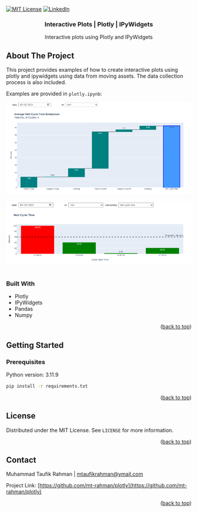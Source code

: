 <a id="readme-top"></a>

<!-- [![Contributors][contributors-shield]][contributors-url]
[![Forks][forks-shield]][forks-url]
[![Stargazers][stars-shield]][stars-url]
[![Issues][issues-shield]][issues-url] -->
[![MIT License][license-shield]][license-url]
[![LinkedIn][linkedin-shield]][linkedin-url]

<!-- PROJECT LOGO -->
<!-- <br /> -->
<div align="center">
  <!-- <a href="https://github.com/mt-rahman/plotly">
    <img src="images/logo.png" alt="Logo" width="80" height="80">
  </a> -->

<h3 align="center">Interactive Plots | Plotly | IPyWidgets</h3>

  <p align="center">
    Interactive plots using Plotly and IPyWidgets
    <!-- <br />
    <a href="https://github.com/mt-rahman/plotly"><strong>Explore the docs »</strong></a>
    <br />
    <br />
    <a href="https://github.com/mt-rahman/plotly">View Demo</a>
    ·
    <a href="https://github.com/mt-rahman/plotly/issues/new?labels=bug&template=bug-report---.md">Report Bug</a>
    ·
    <a href="https://github.com/mt-rahman/plotly/issues/new?labels=enhancement&template=feature-request---.md">Request Feature</a> -->
  </p>
</div>


<!-- ABOUT THE PROJECT -->
## About The Project

<!-- [![Product Name Screen Shot][product-screenshot]](https://example.com) -->

This project provides examples of how to create interactive plots using plotly and ipywidgets using data from moving assets. The data collection process is also included.

Examples are provided in `plotly.ipynb`:

<div align="center">
    <img src="image.png">
    <br />
    <br />
    <img src="image-1.png">
    <br />
    <br />
</div>

### Built With

* Plotly
* IPyWidgets
* Pandas
* Numpy

<p align="right">(<a href="#readme-top">back to top</a>)</p>

<!-- GETTING STARTED -->
## Getting Started

### Prerequisites

Python version: 3.11.9
  ```sh
  pip install -r requirements.txt
  ```

<!-- ### Installation

1. Get a free API Key at [https://example.com](https://example.com)
2. Clone the repo
   ```sh
   git clone https://github.com/mt-rahman/plotly.git
   ```
3. Install NPM packages
   ```sh
   npm install
   ```
4. Enter your API in `config.js`
   ```js
   const API_KEY = 'ENTER YOUR API';
   ``` -->

<p align="right">(<a href="#readme-top">back to top</a>)</p>



<!-- USAGE EXAMPLES -->
<!-- ## Usage

Use this space to show useful examples of how a project can be used. Additional screenshots, code examples and demos work well in this space. You may also link to more resources.

_For more examples, please refer to the [Documentation](https://example.com)_

<p align="right">(<a href="#readme-top">back to top</a>)</p> -->

<!-- ROADMAP -->
<!-- ## Roadmap

- [ ] Feature 1
- [ ] Feature 2
- [ ] Feature 3
    - [ ] Nested Feature

See the [open issues](https://github.com/mt-rahman/plotly/issues) for a full list of proposed features (and known issues).

<p align="right">(<a href="#readme-top">back to top</a>)</p> -->

<!-- CONTRIBUTING -->
<!-- ## Contributing -->

<!-- Contributions are what make the open source community such an amazing place to learn, inspire, and create. Any contributions you make are **greatly appreciated**.

If you have a suggestion that would make this better, please fork the repo and create a pull request. You can also simply open an issue with the tag "enhancement".
Don't forget to give the project a star! Thanks again!

1. Fork the Project
2. Create your Feature Branch (`git checkout -b feature/AmazingFeature`)
3. Commit your Changes (`git commit -m 'Add some AmazingFeature'`)
4. Push to the Branch (`git push origin feature/AmazingFeature`)
5. Open a Pull Request

<p align="right">(<a href="#readme-top">back to top</a>)</p> -->

<!-- LICENSE -->
## License

Distributed under the MIT License. See `LICENSE` for more information.

<p align="right">(<a href="#readme-top">back to top</a>)</p>

<!-- CONTACT -->
## Contact

Muhammad Taufik Rahman | mtaufikrahman@ymail.com

Project Link: [https://github.com/mt-rahman/plotly](https://github.com/mt-rahman/plotly)

<p align="right">(<a href="#readme-top">back to top</a>)</p>

<!-- ACKNOWLEDGMENTS -->
<!-- ## Acknowledgments

* []()
* []()
* []()

<p align="right">(<a href="#readme-top">back to top</a>)</p> -->



<!-- MARKDOWN LINKS & IMAGES -->
<!-- https://www.markdownguide.org/basic-syntax/#reference-style-links -->
[contributors-shield]: https://img.shields.io/github/contributors/mt-rahman/plotly.svg?style=for-the-badge
[contributors-url]: https://github.com/mt-rahman/plotly/graphs/contributors
[forks-shield]: https://img.shields.io/github/forks/mt-rahman/plotly.svg?style=for-the-badge
[forks-url]: https://github.com/mt-rahman/plotly/network/members
[stars-shield]: https://img.shields.io/github/stars/mt-rahman/plotly.svg?style=for-the-badge
[stars-url]: https://github.com/mt-rahman/plotly/stargazers
[issues-shield]: https://img.shields.io/github/issues/mt-rahman/plotly.svg?style=for-the-badge
[issues-url]: https://github.com/mt-rahman/plotly/issues
[license-shield]: https://img.shields.io/github/license/mt-rahman/plotly.svg?style=for-the-badge
[license-url]: LICENSE
[linkedin-shield]: https://img.shields.io/badge/-LinkedIn-black.svg?style=for-the-badge&logo=linkedin&colorB=555
[linkedin-url]: https://linkedin.com/in/mtaufikrahman
[product-screenshot]: images/screenshot.png
[Next.js]: https://img.shields.io/badge/next.js-000000?style=for-the-badge&logo=nextdotjs&logoColor=white
[Next-url]: https://nextjs.org/
[React.js]: https://img.shields.io/badge/React-20232A?style=for-the-badge&logo=react&logoColor=61DAFB
[React-url]: https://reactjs.org/
[Vue.js]: https://img.shields.io/badge/Vue.js-35495E?style=for-the-badge&logo=vuedotjs&logoColor=4FC08D
[Vue-url]: https://vuejs.org/
[Angular.io]: https://img.shields.io/badge/Angular-DD0031?style=for-the-badge&logo=angular&logoColor=white
[Angular-url]: https://angular.io/
[Svelte.dev]: https://img.shields.io/badge/Svelte-4A4A55?style=for-the-badge&logo=svelte&logoColor=FF3E00
[Svelte-url]: https://svelte.dev/
[Laravel.com]: https://img.shields.io/badge/Laravel-FF2D20?style=for-the-badge&logo=laravel&logoColor=white
[Laravel-url]: https://laravel.com
[Bootstrap.com]: https://img.shields.io/badge/Bootstrap-563D7C?style=for-the-badge&logo=bootstrap&logoColor=white
[Bootstrap-url]: https://getbootstrap.com
[JQuery.com]: https://img.shields.io/badge/jQuery-0769AD?style=for-the-badge&logo=jquery&logoColor=white
[JQuery-url]: https://jquery.com
